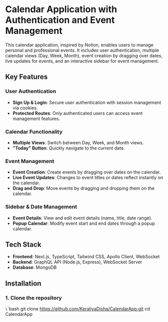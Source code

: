 # Calendar Application with Authentication and Event Management

This calendar application, inspired by Notion, enables users to manage personal and professional events. It includes user authentication, multiple calendar views (Day, Week, Month), event creation by dragging over dates, live updates for events, and an interactive sidebar for event management.

## Key Features

### User Authentication
- **Sign Up & Login**: Secure user authentication with session management via cookies.
- **Protected Routes**: Only authenticated users can access event management features.

### Calendar Functionality
- **Multiple Views**: Switch between Day, Week, and Month views.
- **"Today" Button**: Quickly navigate to the current date.

### Event Management
- **Event Creation**: Create events by dragging over dates on the calendar.
- **Live Event Updates**: Changes to event titles or dates reflect instantly on the calendar.
- **Drag and Drop**: Move events by dragging and dropping them on the calendar.

### Sidebar & Date Management
- **Event Details**: View and edit event details (name, title, date range).
- **Popup Calendar**: Modify event start and end dates through a popup calendar.

## Tech Stack

- **Frontend**: Next.js, TypeScript, Tailwind CSS, Apollo Client, WebSocket
- **Backend**: GraphQL API (Node.js, Express), WebSocket Server
- **Database**: MongoDB

## Installation

### 1. Clone the repository
`\`\`bash
git clone https://github.com/KeraliyaDisha/CalendarApp.git
cd CalendarApp


